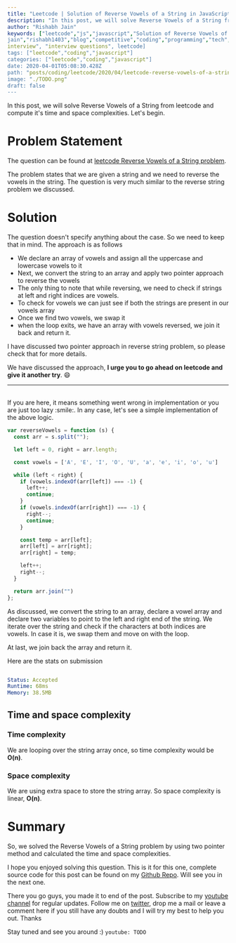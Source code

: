```yaml
---
title: "Leetcode | Solution of Reverse Vowels of a String in JavaScript"
description: "In this post, we will solve Reverse Vowels of a String from leetcode and compute it's time and space complexities. Let's begin."
author: "Rishabh Jain"
keywords: ["leetcode","js","javascript","Solution of Reverse Vowels of a String","rishabh","jain","rishabh
jain","rishabh1403","blog","competitive","coding","programming","tech","technology",
interview", "interview questions", leetcode]
tags: ["leetcode","coding","javascript"]
categories: ["leetcode","coding","javascript"]
date: 2020-04-01T05:08:30.428Z
path: "posts/coding/leetcode/2020/04/leetcode-reverse-vowels-of-a-string"
image: "./TODO.png"
draft: false
---
```


In this post, we will solve Reverse Vowels of a String from leetcode and compute it's time and space complexities. Let's begin.
<!--more-->

# Problem Statement
The question can be found at [leetcode Reverse Vowels of a String problem](https://leetcode.com/problems/reverse-vowels-of-a-string/).

The problem states that we are given a string and we need to reverse the vowels in the string. The question is very much similar to the reverse string problem we discussed. 

# Solution

The question doesn't specify anything about the case. So we need to keep that in mind. The approach is as follows
- We declare an array of vowels and assign all the uppercase and lowercase vowels to it
- Next, we convert the string to an array and apply two pointer approach to reverse the vowels
- The only thing to note that while reversing, we need to check if strings at left and right indices are vowels.
- To check for vowels we can just see if both the strings are present in our vowels array
- Once we find two vowels, we swap it
- when the loop exits, we have an array with vowels reversed, we join it back and return it.

I have discussed two pointer approach in reverse string problem, so please check that for more details.

We have discussed the approach, **I urge you to go ahead on leetcode and give it another try**. :smile:

<hr />
<br />
If you are here, it means something went wrong in implementation or you are just too lazy :smile:. In any case, let's see a simple implementation of the above logic.

```js
var reverseVowels = function (s) {
  const arr = s.split("");

  let left = 0, right = arr.length;

  const vowels = ['A', 'E', 'I', 'O', 'U', 'a', 'e', 'i', 'o', 'u']

  while (left < right) {
    if (vowels.indexOf(arr[left]) === -1) {
      left++;
      continue;
    }
    if (vowels.indexOf(arr[right]) === -1) {
      right--;
      continue;
    }

    const temp = arr[left];
    arr[left] = arr[right];
    arr[right] = temp;

    left++;
    right--;
  }

  return arr.join("")
};

```

As discussed, we convert the string to an array, declare a vowel array and declare two variables to point to the left and right end of the string. We iterate over the string and check if the characters at both indices are vowels. In case it is, we swap them and move on with the loop.

At last, we join back the array and return it.


Here are the stats on submission

```yaml

Status: Accepted
Runtime: 68ms
Memory: 38.5MB

```

## Time and space complexity

### Time complexity

We are looping over the string array once, so time complexity
would be **O(n)**.

### Space complexity

We are using extra space to store the string array. So space
complexity is linear, **O(n)**.

# Summary

So, we solved the Reverse Vowels of a String problem by using two pointer method and calculated the time and space complexities.

I hope you enjoyed solving this question. This is it for this one, complete source code for this post can be found on my [Github Repo](https://github.com/rishabh1403/leetcode-javascript-solutions). Will see you in the next one.

There you go guys, you made it to end of the post.  Subscribe to my [youtube channel](https://www.youtube.com/rishabh1403) for regular updates. Follow me on [twitter](https://www.twitter.com/rishabhjain1403), drop me a mail or leave a comment here if you still have any doubts and I will try my best to help you out. Thanks

Stay tuned and see you around :)
`youtube: TODO`